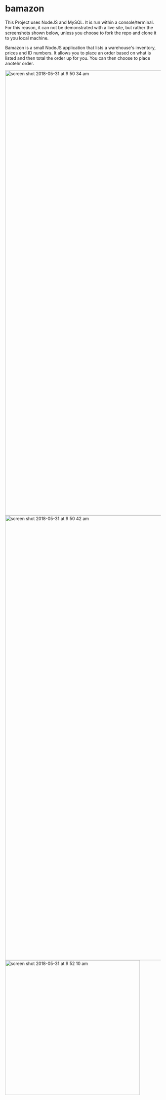 # bamazon

This Project uses NodeJS and MySQL. It is run within a console/terminal. For this reason, it can not be demonstrated with a live site, but rather the screenshots shown below, unless you choose to fork the repo and clone it to you local machine.

Bamazon is a small NodeJS application that lists a warehouse's inventory, prices and ID numbers. It allows you to place an order based on what is listed and then total the order up for you. You can then choose to place anotehr order.

<img width="1440" alt="screen shot 2018-05-31 at 9 50 34 am" src="https://user-images.githubusercontent.com/36545686/40792852-25f9d180-64b8-11e8-80cc-3ca35644a452.png">
<img width="1440" alt="screen shot 2018-05-31 at 9 50 42 am" src="https://user-images.githubusercontent.com/36545686/40792854-2624d34e-64b8-11e8-97d9-17270b5bdf13.png">
<img width="436" alt="screen shot 2018-05-31 at 9 52 10 am" src="https://user-images.githubusercontent.com/36545686/40792952-5767de92-64b8-11e8-8efe-f92022bcbe66.png">
